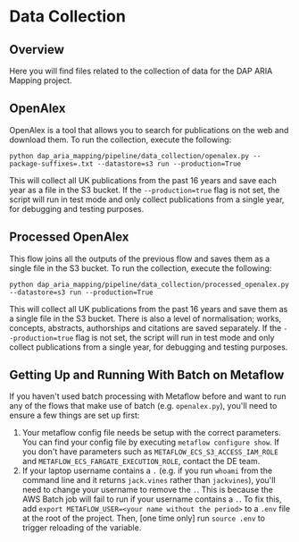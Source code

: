 # Data Collection

## Overview

Here you will find files related to the collection of data for the DAP ARIA Mapping project.

## OpenAlex

OpenAlex is a tool that allows you to search for publications on the web and download them. To run the collection, execute the following:

```python dap_aria_mapping/pipeline/data_collection/openalex.py --package-suffixes=.txt --datastore=s3 run --production=True```

This will collect all UK publications from the past 16 years and save each year as a file in the S3 bucket. If the `--production=true` flag is not set, the script will run in test mode and only collect publications from a single year, for debugging and testing purposes.

## Processed OpenAlex

This flow joins all the outputs of the previous flow and saves them as a single file in the S3 bucket. To run the collection, execute the following:

```python dap_aria_mapping/pipeline/data_collection/processed_openalex.py --datastore=s3 run --production=True```

This will collect all UK publications from the past 16 years and save them as a single file in the S3 bucket. There is also a level of normalisation; works, concepts, abstracts, authorships and citations are saved separately. If the `--production=true` flag is not set, the script will run in test mode and only collect publications from a single year, for debugging and testing purposes.

## Getting Up and Running With Batch on Metaflow

If you haven't used batch processing with Metaflow before and want to run any of the flows that make use of batch (e.g. `openalex.py`), you'll need to ensure a few things are set up first:

1. Your metaflow config file needs be setup with the correct parameters. You can find your config file by executing `metaflow configure show`. If you don't have parameters such as `METAFLOW_ECS_S3_ACCESS_IAM_ROLE` and `METAFLOW_ECS_FARGATE_EXECUTION_ROLE`, contact the DE team.
2. If your laptop username contains a `.` (e.g. if you run `whoami` from the command line and it returns `jack.vines` rather than `jackvines`), you'll need to change your username to remove the `.`. This is because the AWS Batch job will fail to run if your username contains a `.`. To fix this, add `export METAFLOW_USER=<your name without the period>` to a `.env` file at the root of the project. Then, [one time only] run `source .env` to trigger reloading of the variable.
